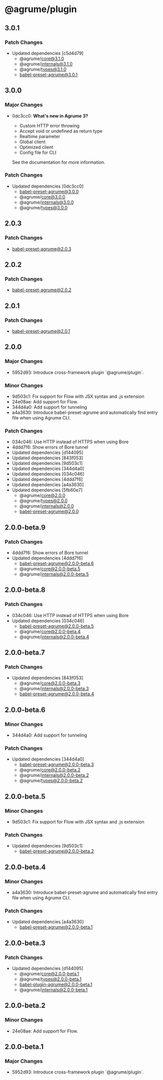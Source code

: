 # @agrume/plugin

## 3.0.1

### Patch Changes

- Updated dependencies [c5d4d79]
  - @agrume/core@3.1.0
  - @agrume/internals@3.1.0
  - @agrume/types@3.1.0
  - babel-preset-agrume@3.0.1

## 3.0.0

### Major Changes

- 0dc3cc0: **What's new in Agrume 3?**

  - Custom HTTP error throwing
  - Accept void or undefined as return type
  - Realtime parameter
  - Global client
  - Optimized client
  - Config file for CLI

  See the documentation for more information.

### Patch Changes

- Updated dependencies [0dc3cc0]
  - babel-preset-agrume@3.0.0
  - @agrume/core@3.0.0
  - @agrume/internals@3.0.0
  - @agrume/types@3.0.0

## 2.0.3

### Patch Changes

- babel-preset-agrume@2.0.3

## 2.0.2

### Patch Changes

- babel-preset-agrume@2.0.2

## 2.0.1

### Patch Changes

- babel-preset-agrume@2.0.1

## 2.0.0

### Major Changes

- 5952d93: Introduce cross-framework plugin \`@agrume/plugin\`.

### Minor Changes

- 9d503c1: Fix support for Flow with JSX syntax and .js extension
- 24e08ae: Add support for Flow.
- 344d4a0: Add support for tunneling
- a4a3630: Introduce babel-preset-agrume and automatically find entry file when using Agrume CLI.

### Patch Changes

- 034c046: Use HTTP instead of HTTPS when using Bore
- 4ddd7f6: Show errors of Bore tunnel
- Updated dependencies [d144095]
- Updated dependencies [843f053]
- Updated dependencies [9d503c1]
- Updated dependencies [344d4a0]
- Updated dependencies [034c046]
- Updated dependencies [4ddd7f6]
- Updated dependencies [a4a3630]
- Updated dependencies [5fb60e7]
  - @agrume/core@2.0.0
  - @agrume/types@2.0.0
  - @agrume/internals@2.0.0
  - babel-preset-agrume@2.0.0

## 2.0.0-beta.9

### Patch Changes

- 4ddd7f6: Show errors of Bore tunnel
- Updated dependencies [4ddd7f6]
  - babel-preset-agrume@2.0.0-beta.6
  - @agrume/core@2.0.0-beta.5
  - @agrume/internals@2.0.0-beta.5

## 2.0.0-beta.8

### Patch Changes

- 034c046: Use HTTP instead of HTTPS when using Bore
- Updated dependencies [034c046]
  - babel-preset-agrume@2.0.0-beta.5
  - @agrume/core@2.0.0-beta.4
  - @agrume/internals@2.0.0-beta.4

## 2.0.0-beta.7

### Patch Changes

- Updated dependencies [843f053]
  - @agrume/core@2.0.0-beta.3
  - @agrume/internals@2.0.0-beta.3
  - babel-preset-agrume@2.0.0-beta.4

## 2.0.0-beta.6

### Minor Changes

- 344d4a0: Add support for tunneling

### Patch Changes

- Updated dependencies [344d4a0]
  - babel-preset-agrume@2.0.0-beta.3
  - @agrume/core@2.0.0-beta.2
  - @agrume/internals@2.0.0-beta.2
  - @agrume/types@2.0.0-beta.2

## 2.0.0-beta.5

### Minor Changes

- 9d503c1: Fix support for Flow with JSX syntax and .js extension

### Patch Changes

- Updated dependencies [9d503c1]
  - babel-preset-agrume@2.0.0-beta.2

## 2.0.0-beta.4

### Minor Changes

- a4a3630: Introduce babel-preset-agrume and automatically find entry file when using Agrume CLI.

### Patch Changes

- Updated dependencies [a4a3630]
  - babel-preset-agrume@2.0.0-beta.1

## 2.0.0-beta.3

### Patch Changes

- Updated dependencies [d144095]
  - @agrume/core@2.0.0-beta.1
  - @agrume/types@2.0.0-beta.1
  - babel-plugin-agrume@2.0.0-beta.1
  - @agrume/internals@2.0.0-beta.1

## 2.0.0-beta.2

### Minor Changes

- 24e08ae: Add support for Flow.

## 2.0.0-beta.1

### Major Changes

- 5952d93: Introduce cross-framework plugin \`@agrume/plugin\`.
